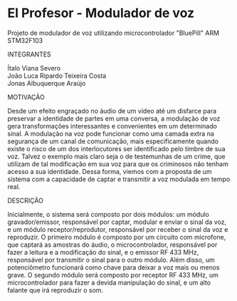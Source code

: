 # El Profesor - Modulador de voz

Projeto de modulador de voz utilizando microcontrolador "BluePill" ARM STM32F103

INTEGRANTES

  Ítalo Viana Severo   
  João Luca Ripardo Teixeira Costa   
  Jonas Albuquerque Araújo


MOTIVAÇÃO

Desde um efeito engraçado no áudio de um vídeo até um disfarce para preservar a identidade de partes em uma conversa, a modulação de voz gera transformações interessantes e convenientes em um determinado sinal. A modulação na voz pode funcionar como uma camada extra na segurança de um canal de comunicação, mais especificamente quando existe o risco de um dos interlocutores ser identificado pelo timbre de sua voz. Talvez o exemplo mais claro seja o de testemunhas de um crime, que utilizam de tal modificação em sua voz para que os criminosos não tenham acesso a sua identidade. Dessa forma, viemos com a proposta de um sistema com a capacidade de captar e transmitir a voz modulada em tempo real.


DESCRIÇÃO

Inicialmente, o sistema será composto por dois módulos: um módulo gravador/emissor, responsável por captar, modular e enviar o sinal da voz, e um módulo receptor/reprodutor, responsável por receber o sinal da voz e reproduzir. O primeiro módulo é composto por um circuito com microfone, que captará as amostras do áudio, o microcontrolador, responsável por fazer a leitura e a modificação do sinal, e o emissor RF 433 MHz, responsável por transmitir o sinal para o outro módulo. Além disso, um potenciômetro funcionará como chave para deixar a voz mais ou menos grave. O segundo módulo será composto por receptor RF 433 MHz, um microcontrolador para fazer a devida manipulação do sinal, e um alto falante que irá reproduzir o som. 

